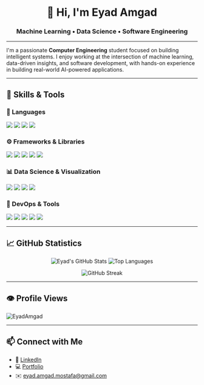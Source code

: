 <p align="center">
  <h1 align="center">👋 Hi, I'm Eyad Amgad</h1>
  <h3 align="center"><strong>Machine Learning</strong> • <strong>Data Science</strong> • <strong>Software Engineering</strong></h3>
</p>

---

I'm a passionate **Computer Engineering** student focused on building intelligent systems. I enjoy working at the intersection of machine learning, data-driven insights, and software development, with hands-on experience in building real-world AI-powered applications.

---

## 🚀 Skills & Tools

### 🧠 Languages
<p>
  <img src="https://img.shields.io/badge/Python-3776AB?style=for-the-badge&logo=python&logoColor=white"/>
  <img src="https://img.shields.io/badge/C++-00599C?style=for-the-badge&logo=cplusplus&logoColor=white"/>
  <img src="https://img.shields.io/badge/JavaScript-F7DF1E?style=for-the-badge&logo=javascript&logoColor=black"/>
  <img src="https://img.shields.io/badge/SQL-4479A1?style=for-the-badge&logo=postgresql&logoColor=white"/>
</p>

### ⚙️ Frameworks & Libraries
<p>
  <img src="https://img.shields.io/badge/Django-092E20?style=for-the-badge&logo=django&logoColor=white"/>
  <img src="https://img.shields.io/badge/FastAPI-009688?style=for-the-badge&logo=fastapi&logoColor=white"/>
  <img src="https://img.shields.io/badge/Streamlit-FF4B4B?style=for-the-badge&logo=streamlit&logoColor=white"/>
  <img src="https://img.shields.io/badge/PyTorch-EE4C2C?style=for-the-badge&logo=pytorch&logoColor=white"/>
  <img src="https://img.shields.io/badge/TensorFlow-FF6F00?style=for-the-badge&logo=tensorflow&logoColor=white"/>
</p>

### 📊 Data Science & Visualization
<p>
  <img src="https://img.shields.io/badge/Pandas-150458?style=for-the-badge&logo=pandas&logoColor=white"/>
  <img src="https://img.shields.io/badge/Numpy-013243?style=for-the-badge&logo=numpy&logoColor=white"/>
  <img src="https://img.shields.io/badge/Matplotlib-11557C?style=for-the-badge&logo=plotly&logoColor=white"/>
  <img src="https://img.shields.io/badge/Seaborn-2D3F73?style=for-the-badge"/>
</p>

### 🔧 DevOps & Tools
<p>
  <img src="https://img.shields.io/badge/Git-F05032?style=for-the-badge&logo=git&logoColor=white"/>
  <img src="https://img.shields.io/badge/GitHub-181717?style=for-the-badge&logo=github&logoColor=white"/>
  <img src="https://img.shields.io/badge/Docker-2496ED?style=for-the-badge&logo=docker&logoColor=white"/>
  <img src="https://img.shields.io/badge/Linux-FCC624?style=for-the-badge&logo=linux&logoColor=black"/>
  <img src="https://img.shields.io/badge/VSCode-007ACC?style=for-the-badge&logo=visual-studio-code&logoColor=white"/>
</p>

---

## 📈 GitHub Statistics

<p align="center">
  <img src="https://github-readme-stats.vercel.app/api?username=EyadAmgad&show_icons=true&theme=radical" alt="Eyad's GitHub Stats"/>
  <img src="https://github-readme-stats.vercel.app/api/top-langs/?username=EyadAmgad&layout=compact&theme=radical" alt="Top Languages"/>
</p>

<p align="center">
  <img src="https://github-readme-streak-stats.herokuapp.com?user=EyadAmgad&theme=radical&date_format=M%20j%5B%2C%20Y%5D" alt="GitHub Streak"/>
</p>

---

## 👁️ Profile Views

<p align="left">
  <img src="https://komarev.com/ghpvc/?username=EyadAmgad&style=flat-square&color=blue" alt="EyadAmgad"/>
</p>

---

## 📫 Connect with Me

- 💼 [LinkedIn](https://linkedin.com/in/eyadeng)
- 💻 [Portfolio](https://eyadeng.github.io)
- ✉️ eyad.amgad.mostafa@gmail.com
